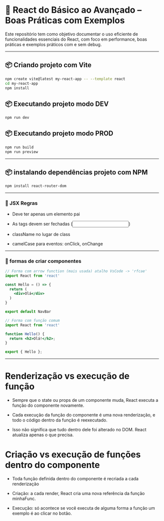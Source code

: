 # 📘 React do Básico ao Avançado – Boas Práticas com Exemplos

Este repositório tem como objetivo documentar o uso eficiente de funcionalidades essenciais do React, com foco em performance, boas práticas e exemplos práticos com e sem debug.


---


## 📦 Criando projeto com Vite

```bash
npm create vite@latest my-react-app -- --template react
cd my-react-app
npm install
```


## 📦 Executando projeto modo DEV

```bash
npm run dev
```

## 📦 Executando projeto modo PROD

```bash
npm run build
npm run preview
```


---


## 📦 instalando dependências projeto com NPM

```bash
npm install react-router-dom
```


---


### 🧠 JSX Regras

- Deve ter apenas um elemento pai

- As tags devem ser fechadas (<input />)

- className no lugar de class

- camelCase para eventos: onClick, onChange


---


### 🧾 formas de criar componentes

```jsx
// Forma com arrow function (mais usada) atalho VsCode -> 'rfcae'
import React from 'react'

const Hello = () => {
  return (
    <div>Olá</div>
  )
}

export default NavBar
```

```jsx
// Forma com função comum
import React from 'react'

function Hello() {
  return <h2>Olá!</h2>;
}

export { Hello };
```


---

# Renderização vs execução de função

- Sempre que o state ou props de um componente muda, React executa a função do componente novamente.

- Cada execução da função do componente é uma nova renderização, e todo o código dentro da função é reexecutado.

- Isso não significa que tudo dentro dele foi alterado no DOM. React atualiza apenas o que precisa.


# Criação vs execução de funções dentro do componente

- Toda função definida dentro do componente é recriada a cada renderização

- Criação: a cada render, React cria uma nova referência da função minhaFunc.

- Execução: só acontece se você executa de alguma forma a função um exemplo é ao clicar no botão.